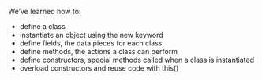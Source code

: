 We’ve learned how to:

- define a class
- instantiate an object using the new keyword
- define fields, the data pieces for each class
- define methods, the actions a class can perform
- define constructors, special methods called when a class is instantiated
- overload constructors and reuse code with this()
